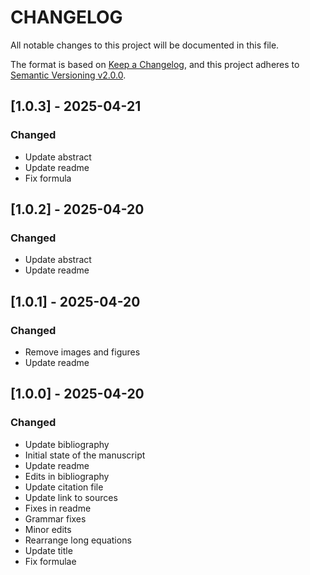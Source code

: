# CHANGELOG

All notable changes to this project will be documented in this file.

The format is based on [Keep a Changelog](https://keepachangelog.com/en/1.0.0/),
and this project adheres to [Semantic Versioning v2.0.0](https://semver.org/spec/v2.0.0.html).

## [1.0.3] - 2025-04-21

### Changed

- Update abstract
- Update readme
- Fix formula

## [1.0.2] - 2025-04-20

### Changed

- Update abstract
- Update readme

## [1.0.1] - 2025-04-20

### Changed

- Remove images and figures
- Update readme

## [1.0.0] - 2025-04-20

### Changed

- Update bibliography
- Initial state of the manuscript
- Update readme
- Edits in bibliography
- Update citation file
- Update link to sources
- Fixes in readme
- Grammar fixes
- Minor edits
- Rearrange long equations
- Update title
- Fix formulae
